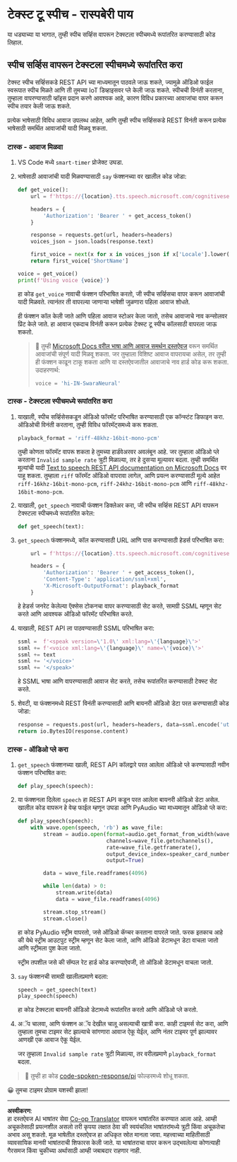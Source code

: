 <!--
CO_OP_TRANSLATOR_METADATA:
{
  "original_hash": "606f3af1c78e3741e48ce77c31cea626",
  "translation_date": "2025-08-27T13:53:26+00:00",
  "source_file": "6-consumer/lessons/3-spoken-feedback/pi-text-to-speech.md",
  "language_code": "mr"
}
-->
# टेक्स्ट टू स्पीच - रास्पबेरी पाय

या धड्याच्या या भागात, तुम्ही स्पीच सर्व्हिस वापरून टेक्स्टला स्पीचमध्ये रूपांतरित करण्यासाठी कोड लिहाल.

## स्पीच सर्व्हिस वापरून टेक्स्टला स्पीचमध्ये रूपांतरित करा

टेक्स्ट स्पीच सर्व्हिसकडे REST API च्या माध्यमातून पाठवले जाऊ शकते, ज्यामुळे ऑडिओ फाईल स्वरूपात स्पीच मिळते आणि ती तुमच्या IoT डिव्हाइसवर प्ले केली जाऊ शकते. स्पीचची विनंती करताना, तुम्हाला वापरण्यासाठी व्हॉइस प्रदान करणे आवश्यक आहे, कारण विविध प्रकारच्या आवाजांचा वापर करून स्पीच तयार केली जाऊ शकते.

प्रत्येक भाषेसाठी विविध आवाज उपलब्ध आहेत, आणि तुम्ही स्पीच सर्व्हिसकडे REST विनंती करून प्रत्येक भाषेसाठी समर्थित आवाजांची यादी मिळवू शकता.

### टास्क - आवाज मिळवा

1. VS Code मध्ये `smart-timer` प्रोजेक्ट उघडा.

1. भाषेसाठी आवाजांची यादी मिळवण्यासाठी `say` फंक्शनच्या वर खालील कोड जोडा:

    ```python
    def get_voice():
        url = f'https://{location}.tts.speech.microsoft.com/cognitiveservices/voices/list'
    
        headers = {
            'Authorization': 'Bearer ' + get_access_token()
        }
    
        response = requests.get(url, headers=headers)
        voices_json = json.loads(response.text)
    
        first_voice = next(x for x in voices_json if x['Locale'].lower() == language.lower() and x['VoiceType'] == 'Neural')
        return first_voice['ShortName']
    
    voice = get_voice()
    print(f'Using voice {voice}')
    ```

    हा कोड `get_voice` नावाची फंक्शन परिभाषित करतो, जी स्पीच सर्व्हिसचा वापर करून आवाजांची यादी मिळवते. त्यानंतर ती वापरल्या जाणाऱ्या भाषेशी जुळणारा पहिला आवाज शोधते.

    ही फंक्शन कॉल केली जाते आणि पहिला आवाज स्टोअर केला जातो, तसेच आवाजाचे नाव कन्सोलवर प्रिंट केले जाते. हा आवाज एकदाच विनंती करून प्रत्येक टेक्स्ट टू स्पीच कॉलसाठी वापरला जाऊ शकतो.

    > 💁 तुम्ही [Microsoft Docs वरील भाषा आणि आवाज समर्थन दस्तऐवज](https://docs.microsoft.com/azure/cognitive-services/speech-service/language-support?WT.mc_id=academic-17441-jabenn#text-to-speech) वरून समर्थित आवाजांची संपूर्ण यादी मिळवू शकता. जर तुम्हाला विशिष्ट आवाज वापरायचा असेल, तर तुम्ही ही फंक्शन काढून टाकू शकता आणि या दस्तऐवजातील आवाजाचे नाव हार्ड कोड करू शकता. उदाहरणार्थ:
    >
    > ```python
    > voice = 'hi-IN-SwaraNeural'
    > ```

### टास्क - टेक्स्टला स्पीचमध्ये रूपांतरित करा

1. याखाली, स्पीच सर्व्हिसेसकडून ऑडिओ फॉरमॅट परिभाषित करण्यासाठी एक कॉन्स्टंट डिफाइन करा. ऑडिओची विनंती करताना, तुम्ही विविध फॉरमॅट्समध्ये करू शकता.

    ```python
    playback_format = 'riff-48khz-16bit-mono-pcm'
    ```

    तुम्ही कोणता फॉरमॅट वापरू शकता हे तुमच्या हार्डवेअरवर अवलंबून आहे. जर तुम्हाला ऑडिओ प्ले करताना `Invalid sample rate` त्रुटी मिळाल्या, तर हे दुसऱ्या मूल्यावर बदला. तुम्ही समर्थित मूल्यांची यादी [Text to speech REST API documentation on Microsoft Docs](https://docs.microsoft.com/azure/cognitive-services/speech-service/rest-text-to-speech?WT.mc_id=academic-17441-jabenn#audio-outputs) वर पाहू शकता. तुम्हाला `riff` फॉरमॅट ऑडिओ वापरावा लागेल, आणि प्रयत्न करण्यासाठी मूल्ये आहेत `riff-16khz-16bit-mono-pcm`, `riff-24khz-16bit-mono-pcm` आणि `riff-48khz-16bit-mono-pcm`.

1. याखाली, `get_speech` नावाची फंक्शन डिक्लेअर करा, जी स्पीच सर्व्हिस REST API वापरून टेक्स्टला स्पीचमध्ये रूपांतरित करेल:

    ```python
    def get_speech(text):
    ```

1. `get_speech` फंक्शनमध्ये, कॉल करण्यासाठी URL आणि पास करण्यासाठी हेडर्स परिभाषित करा:

    ```python
        url = f'https://{location}.tts.speech.microsoft.com/cognitiveservices/v1'
    
        headers = {
            'Authorization': 'Bearer ' + get_access_token(),
            'Content-Type': 'application/ssml+xml',
            'X-Microsoft-OutputFormat': playback_format
        }
    ```

    हे हेडर्स जनरेट केलेल्या ऍक्सेस टोकनचा वापर करण्यासाठी सेट करते, सामग्री SSML म्हणून सेट करते आणि आवश्यक ऑडिओ फॉरमॅट परिभाषित करते.

1. याखाली, REST API ला पाठवण्यासाठी SSML परिभाषित करा:

    ```python
    ssml =  f'<speak version=\'1.0\' xml:lang=\'{language}\'>'
    ssml += f'<voice xml:lang=\'{language}\' name=\'{voice}\'>'
    ssml += text
    ssml += '</voice>'
    ssml += '</speak>'
    ```

    हे SSML भाषा आणि वापरण्यासाठी आवाज सेट करते, तसेच रूपांतरित करण्यासाठी टेक्स्ट सेट करते.

1. शेवटी, या फंक्शनमध्ये REST विनंती करण्यासाठी आणि बायनरी ऑडिओ डेटा परत करण्यासाठी कोड जोडा:

    ```python
    response = requests.post(url, headers=headers, data=ssml.encode('utf-8'))
    return io.BytesIO(response.content)
    ```

### टास्क - ऑडिओ प्ले करा

1. `get_speech` फंक्शनच्या खाली, REST API कॉलद्वारे परत आलेला ऑडिओ प्ले करण्यासाठी नवीन फंक्शन परिभाषित करा:

    ```python
    def play_speech(speech):
    ```

1. या फंक्शनला दिलेला `speech` हा REST API कडून परत आलेला बायनरी ऑडिओ डेटा असेल. खालील कोड वापरून हे वेव्ह फाईल म्हणून उघडा आणि PyAudio च्या माध्यमातून ऑडिओ प्ले करा:

    ```python
    def play_speech(speech):
        with wave.open(speech, 'rb') as wave_file:
            stream = audio.open(format=audio.get_format_from_width(wave_file.getsampwidth()),
                                channels=wave_file.getnchannels(),
                                rate=wave_file.getframerate(),
                                output_device_index=speaker_card_number,
                                output=True)

            data = wave_file.readframes(4096)

            while len(data) > 0:
                stream.write(data)
                data = wave_file.readframes(4096)

            stream.stop_stream()
            stream.close()
    ```

    हा कोड PyAudio स्ट्रीम वापरतो, जसे ऑडिओ कॅप्चर करताना वापरले जाते. फरक इतकाच आहे की येथे स्ट्रीम आउटपुट स्ट्रीम म्हणून सेट केला जातो, आणि ऑडिओ डेटामधून डेटा वाचला जातो आणि स्ट्रीमला पुश केला जातो.

    स्ट्रीम तपशील जसे की सॅम्पल रेट हार्ड कोड करण्याऐवजी, तो ऑडिओ डेटामधून वाचला जातो.

1. `say` फंक्शनची सामग्री खालीलप्रमाणे बदला:

    ```python
    speech = get_speech(text)
    play_speech(speech)
    ```

    हा कोड टेक्स्टला बायनरी ऑडिओ डेटामध्ये रूपांतरित करतो आणि ऑडिओ प्ले करतो.

1. अॅप चालवा, आणि फंक्शन अॅप देखील चालू असल्याची खात्री करा. काही टाइमर्स सेट करा, आणि तुम्हाला तुमचा टाइमर सेट झाल्याचे सांगणारा आवाज ऐकू येईल, आणि नंतर टाइमर पूर्ण झाल्यावर आणखी एक आवाज ऐकू येईल.

    जर तुम्हाला `Invalid sample rate` त्रुटी मिळाल्या, तर वरीलप्रमाणे `playback_format` बदला.

> 💁 तुम्ही हा कोड [code-spoken-response/pi](../../../../../6-consumer/lessons/3-spoken-feedback/code-spoken-response/pi) फोल्डरमध्ये शोधू शकता.

😀 तुमचा टाइमर प्रोग्राम यशस्वी झाला!

---

**अस्वीकरण**:  
हा दस्तऐवज AI भाषांतर सेवा [Co-op Translator](https://github.com/Azure/co-op-translator) वापरून भाषांतरित करण्यात आला आहे. आम्ही अचूकतेसाठी प्रयत्नशील असलो तरी कृपया लक्षात ठेवा की स्वयंचलित भाषांतरांमध्ये त्रुटी किंवा अचूकतेचा अभाव असू शकतो. मूळ भाषेतील दस्तऐवज हा अधिकृत स्रोत मानला जावा. महत्त्वाच्या माहितीसाठी व्यावसायिक मानवी भाषांतराची शिफारस केली जाते. या भाषांतराचा वापर करून उद्भवलेल्या कोणत्याही गैरसमज किंवा चुकीच्या अर्थासाठी आम्ही जबाबदार राहणार नाही.